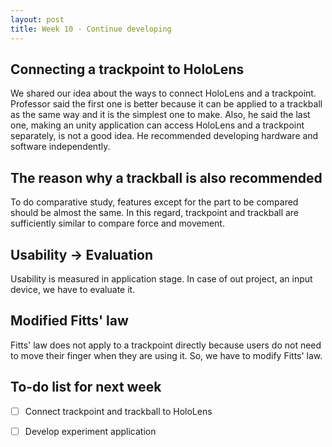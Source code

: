 ```yaml
---
layout: post
title: Week 10 - Continue developing
---
```


## Connecting a trackpoint to HoloLens
We shared our idea about the ways to connect HoloLens and a trackpoint. Professor said the first one is better because it can be applied to a trackball as the same way and it is the simplest one to make. Also, he said the last one, making an unity application can access HoloLens and a trackpoint separately, is not a good idea. He recommended developing hardware and software independently.

## The reason why a trackball is also recommended
To do comparative study, features except for the part to be compared should be almost the same. In this regard, trackpoint and trackball are sufficiently similar to compare force and movement.

## Usability -> Evaluation
Usability is measured in application stage. In case of out project, an input device, we have to evaluate it.

## Modified Fitts' law
Fitts' law does not apply to a trackpoint directly because users do not need to move their finger when they are using it. So, we have to modify Fitts' law.

## To-do list for next week

- [ ] Connect trackpoint and trackball to HoloLens
- [ ] Develop experiment application

